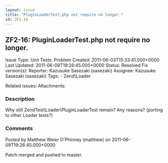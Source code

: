```yaml
---
layout: issue
title: "PluginLoaderTest.php not require no longer."
id: ZF2-16
---
```


ZF2-16: PluginLoaderTest.php not require no longer.
---------------------------------------------------

 Issue Type: Unit Tests: Problem Created: 2011-06-03T15:33:41.000+0000 Last Updated: 2011-06-09T19:26:45.000+0000 Status: Resolved Fix version(s): 
 Reporter:  Kazusuke Sasezaki (sasezaki)  Assignee:  Kazusuke Sasezaki (sasezaki)  Tags: - Zend\\Loader
 
 Related issues: 
 Attachments: 
### Description

Why still ZendTest\\Loader\\PluginLoaderTest remain? Any reasons? (porting to other Loader tests?)

 

 

### Comments

Posted by Matthew Weier O'Phinney (matthew) on 2011-06-09T19:26:45.000+0000

Patch merged and pushed to master.

 

 